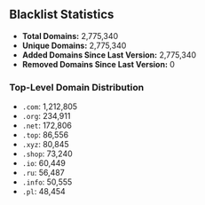 ## Blacklist Statistics

- **Total Domains:** 2,775,340
- **Unique Domains:** 2,775,340
- **Added Domains Since Last Version:** 2,775,340
- **Removed Domains Since Last Version:** 0

### Top-Level Domain Distribution

-  `.com`: 1,212,805
-  `.org`: 234,911
-  `.net`: 172,806
-  `.top`: 86,556
-  `.xyz`: 80,845
-  `.shop`: 73,240
-  `.io`: 60,449
-  `.ru`: 56,487
-  `.info`: 50,555
-  `.pl`: 48,454
